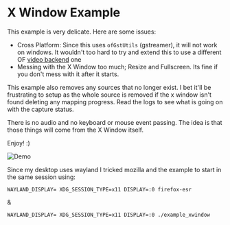 # X Window Example

This example is very delicate. Here are some issues:

- Cross Platform: Since this uses `ofGstUtils` (gstreamer), it will not work on windows. It wouldn't too hard to try and extend this to use a different OF [video backend](https://github.com/openframeworks/openFrameworks/tree/master/libs/openFrameworks/video) one
- Messing with the X Window too much; Resize and Fullscreen. Its fine if you don't mess with it after it starts.

This example also removes any sources that no longer exist. I bet it'll be frustrating to setup as the whole source is removed if the x window isn't found deleting any mapping progress. Read the logs to see what is going on with the capture status.

There is no audio and no keyboard or mouse event passing. The idea is that those things will come from the X Window itself.

Enjoy! :)

![Demo](xwindow.gif)

Since my desktop uses wayland I tricked mozilla and the example to start in the same session using:

`WAYLAND_DISPLAY= XDG_SESSION_TYPE=x11 DISPLAY=:0 firefox-esr`

&

`WAYLAND_DISPLAY= XDG_SESSION_TYPE=x11 DISPLAY=:0 ./example_xwindow`

